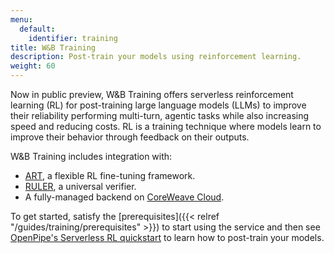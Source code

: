 ```yaml
---
menu:
  default:
    identifier: training
title: W&B Training
description: Post-train your models using reinforcement learning.
weight: 60
---
```


Now in public preview, W&B Training offers serverless reinforcement learning (RL) for post-training large language models (LLMs) to improve their reliability performing multi-turn, agentic tasks while also increasing speed and reducing costs. RL is a training technique where models learn to improve their behavior through feedback on their outputs. 

W&B Training includes integration with:

* [ART](https://art.openpipe.ai/getting-started/about), a flexible RL fine-tuning framework.
* [RULER](https://openpipe.ai/blog/ruler), a universal verifier. 
* A fully-managed backend on [CoreWeave Cloud](https://docs.coreweave.com/docs/platform).

To get started, satisfy the [prerequisites]({{< relref "/guides/training/prerequisites" >}}) to start using the service and then see [OpenPipe's Serverless RL quickstart](https://art.openpipe.ai/getting-started/quick-start) to learn how to post-train your models.